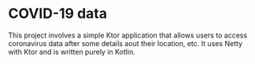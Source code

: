 # COVID-19 data

This project involves a simple Ktor application that allows users to access coronavirus data after some details aout their location, etc. It uses Netty with Ktor and is written purely in Kotlin.
